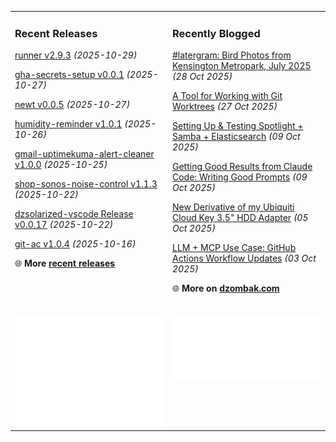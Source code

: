 <table><tr><td valign="top" width="50%" style="margin-bottom: 1em;">

### Recent Releases

<!-- recent_releases starts -->
[runner v2.9.3](https://github.com/cdzombak/runner/releases/tag/v2.9.3) *(2025-10-29)*

[gha-secrets-setup v0.0.1](https://github.com/cdzombak/gha-secrets-setup/releases/tag/v0.0.1) *(2025-10-27)*

[newt v0.0.5](https://github.com/cdzombak/newt/releases/tag/v0.0.5) *(2025-10-27)*

[humidity-reminder v1.0.1](https://github.com/cdzombak/humidity-reminder/releases/tag/v1.0.1) *(2025-10-26)*

[gmail-uptimekuma-alert-cleaner v1.0.0](https://github.com/cdzombak/gmail-uptimekuma-alert-cleaner/releases/tag/v1.0.0) *(2025-10-25)*

[shop-sonos-noise-control v1.1.3](https://github.com/cdzombak/shop-sonos-noise-control/releases/tag/v1.1.3) *(2025-10-22)*

[dzsolarized-vscode Release v0.0.17](https://github.com/cdzombak/dzsolarized-vscode/releases/tag/v0.0.17) *(2025-10-22)*

[git-ac v1.0.4](https://github.com/cdzombak/git-ac/releases/tag/v1.0.4) *(2025-10-16)*
<!-- recent_releases ends -->
🌐 **More [recent releases](https://github.com/cdzombak/cdzombak/blob/main/RELEASES.md)**
<br />
<br />
</td><td valign="top" width="50%" style="margin-bottom: 1em;">

### Recently Blogged

<!-- blog starts -->
[#latergram: Bird Photos from Kensington Metropark, July 2025](https://www.dzombak.com/blog/2025/10/latergram-bird-photos-from-kensington-metropark-july-2025/) *(28 Oct 2025)*

[A Tool for Working with Git Worktrees](https://www.dzombak.com/blog/2025/10/a-tool-for-working-with-git-worktrees/) *(27 Oct 2025)*

[Setting Up & Testing Spotlight + Samba + Elasticsearch](https://www.dzombak.com/blog/2025/10/setting-up-testing-spotlight-samba-elasticsearch/) *(09 Oct 2025)*

[Getting Good Results from Claude Code: Writing Good Prompts](https://www.dzombak.com/blog/2025/10/getting-good-results-from-claude-code-writing-good-prompts/) *(09 Oct 2025)*

[New Derivative of my Ubiquiti Cloud Key 3.5" HDD Adapter](https://www.dzombak.com/blog/2025/10/new-derivative-of-my-ubiquiti-cloud-key-3-5-hdd-adapter/) *(05 Oct 2025)*

[LLM + MCP Use Case: GitHub Actions Workflow Updates](https://www.dzombak.com/blog/2025/10/llm-mcp-use-case-github-actions-workflow-updates/) *(03 Oct 2025)*
<!-- blog ends -->
🌐 **More on [dzombak.com](https://www.dzombak.com/blog)**
<br />
<br />
</td></tr><tr><td valign="top" width="50%"><a href="https://github.com/cdzombak"> <picture><img src="/github-summary.svg" alt="@cdzombak summary"></picture></a></td><td valign="top" width="50%"><a href="https://github.com/sponsors/cdzombak"> <picture><img src="/github-sponsor.svg" alt="sponsor me"></picture></a><br /><br /></td></tr></table>
